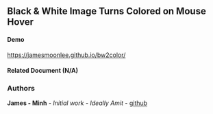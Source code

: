 ## Black & White Image Turns Colored on Mouse Hover


#### Demo
https://jamesmoonlee.github.io/bw2color/

#### Related Document (N/A)


### Authors
**James - Minh** - *Initial work* - *Ideally Amit*  - [github](https://github.com/jamesmoonlee)
